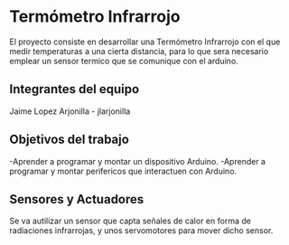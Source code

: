 # Termómetro Infrarrojo 

El proyecto consiste en desarrollar una Termómetro Infrarrojo con el que medir temperaturas a una cierta distancia, para lo que sera necesario emplear un sensor termico que se comunique con el arduino.

## Integrantes del equipo

Jaime Lopez Arjonilla - jlarjonilla

## Objetivos del trabajo

-Aprender a programar y montar un dispositivo Arduino.
-Aprender a programar y montar perifericos que interactuen con Arduino.

## Sensores y Actuadores

Se va autilizar un sensor que capta señales de calor en forma de radiaciones infrarrojas, y unos servomotores para mover dicho sensor.
